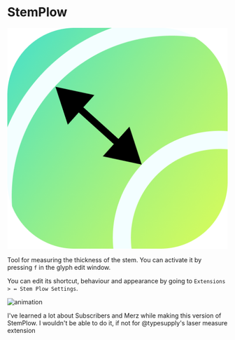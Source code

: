 # StemPlow



![StemPlow-icon](StemPlow-icon.png)

Tool for measuring the thickness of the stem. You can activate it by pressing `f` in the glyph edit window.

You can edit its shortcut, behaviour and appearance by going to
`Extensions > ↔ Stem Plow Settings`.



![animation](animation.gif)

I've learned a lot about Subscribers and Merz while making this version of StemPlow. I wouldn't be able to do it, if not for @typesupply's  laser measure extension 

[Laser Measure extension]: https://github.com/typesupply/lasermeasure/	". You will see a lot of resemblance to his code since I used it as a base for the Subscriber object."





